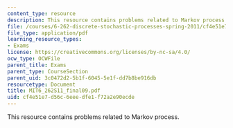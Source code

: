 ```yaml
---
content_type: resource
description: This resource contains problems related to Markov process.
file: /courses/6-262-discrete-stochastic-processes-spring-2011/cf4e51e7d56c6eeedfe1f72a2e90ecde_MIT6_262S11_final09.pdf
file_type: application/pdf
learning_resource_types:
- Exams
license: https://creativecommons.org/licenses/by-nc-sa/4.0/
ocw_type: OCWFile
parent_title: Exams
parent_type: CourseSection
parent_uid: 3c0472d2-5b1f-6045-5e1f-dd7b8be916db
resourcetype: Document
title: MIT6_262S11_final09.pdf
uid: cf4e51e7-d56c-6eee-dfe1-f72a2e90ecde
---
```

This resource contains problems related to Markov process.